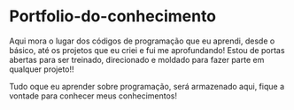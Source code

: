 # Portfolio-do-conhecimento
Aqui mora o lugar dos códigos de programação que eu aprendi, desde o básico, até os projetos que eu criei e fui me aprofundando! Estou de portas abertas para ser treinado, direcionado e moldado para fazer parte em qualquer projeto!! 

Tudo oque eu aprender sobre programação, será armazenado aqui, fique a vontade para conhecer meus conhecimentos!
